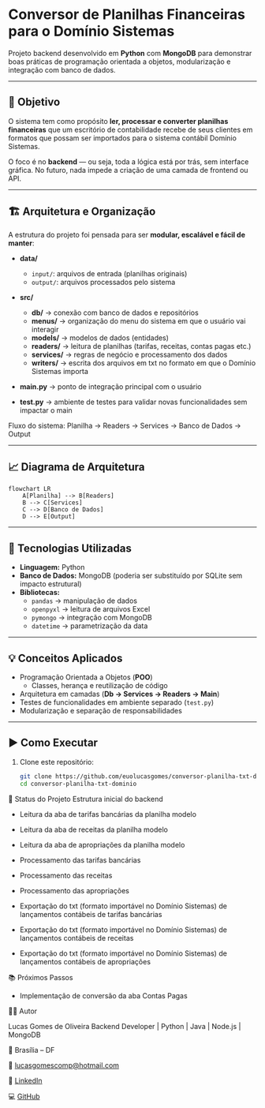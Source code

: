 # Conversor de Planilhas Financeiras para o Domínio Sistemas

Projeto backend desenvolvido em **Python** com **MongoDB** para demonstrar boas práticas de programação orientada a objetos, modularização e integração com banco de dados.

---

## 🚀 Objetivo

O sistema tem como propósito **ler, processar e converter planilhas financeiras** que um escritório de contabilidade recebe de seus clientes em formatos que possam ser importados para o sistema contábil Domínio Sistemas.  

O foco é no **backend** — ou seja, toda a lógica está por trás, sem interface gráfica. No futuro, nada impede a criação de uma camada de frontend ou API.

---

## 🏗️ Arquitetura e Organização

A estrutura do projeto foi pensada para ser **modular, escalável e fácil de manter**:

- **data/**
  - `input/`: arquivos de entrada (planilhas originais)  
  - `output/`: arquivos processados pelo sistema  

- **src/**
  - **db/** → conexão com banco de dados e repositórios
  - **menus/** → organização do menu do sistema em que o usuário vai interagir  
  - **models/** → modelos de dados (entidades)  
  - **readers/** → leitura de planilhas (tarifas, receitas, contas pagas etc.)  
  - **services/** → regras de negócio e processamento dos dados
  - **writers/** → escrita dos arquivos em txt no formato em que o Domínio Sistemas importa 

- **main.py** → ponto de integração principal com o usuário  
- **test.py** → ambiente de testes para validar novas funcionalidades sem impactar o main  

Fluxo do sistema:
Planilha → Readers → Services → Banco de Dados → Output

---

## 📈 Diagrama de Arquitetura

```mermaid
flowchart LR
    A[Planilha] --> B[Readers]
    B --> C[Services]
    C --> D[Banco de Dados]
    D --> E[Output]
```

---

## 🔧 Tecnologias Utilizadas

- **Linguagem:** Python  
- **Banco de Dados:** MongoDB (poderia ser substituído por SQLite sem impacto estrutural)  
- **Bibliotecas:**  
  - `pandas` → manipulação de dados  
  - `openpyxl` → leitura de arquivos Excel  
  - `pymongo` → integração com MongoDB
  - `datetime` → parametrização da data  

---

## 💡 Conceitos Aplicados

- Programação Orientada a Objetos (**POO**)  
  - Classes, herança e reutilização de código  
- Arquitetura em camadas (**Db → Services → Readers → Main**)  
- Testes de funcionalidades em ambiente separado (`test.py`)  
- Modularização e separação de responsabilidades  

---

## ▶️ Como Executar

1. Clone este repositório:
   ```bash
   git clone https://github.com/euolucasgomes/conversor-planilha-txt-dominio.git
   cd conversor-planilha-txt-dominio

📌 Status do Projeto
 Estrutura inicial do backend

 - Leitura da aba de tarifas bancárias da planilha modelo
 - Leitura da aba de receitas da planilha modelo
 - Leitura da aba de apropriações da planilha modelo
 - Processamento das tarifas bancárias
 - Processamento das receitas
 - Processamento das apropriações

 - Exportação do txt (formato importável no Domínio Sistemas) de lançamentos contábeis de tarifas bancárias
 - Exportação do txt (formato importável no Domínio Sistemas) de lançamentos contábeis de receitas
 - Exportação do txt (formato importável no Domínio Sistemas) de lançamentos contábeis de apropriações

📚 Próximos Passos

- Implementação de conversão da aba Contas Pagas

👨‍💻 Autor

Lucas Gomes de Oliveira
Backend Developer | Python | Java | Node.js | MongoDB

📍 Brasília – DF

📧 lucasgomescomp@hotmail.com

💼 [LinkedIn](https://www.linkedin.com/in/euolucasgomes/)

💻 [GitHub](https://github.com/euolucasgomes)